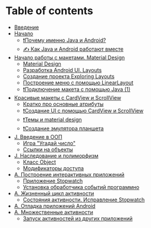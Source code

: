# Table of contents

* [Введение](README.md)
* [Начало](01-begining/README.md)
  * [❗Почему именно Java и Android?](01-begining/why-java-and-android.md)
  * [✍ Как Java и Android работают вместе](01-begining/how-java-and-android-work.md)
* [Начало работы с макетами. Material Design](04-getting-started-with-layouts/README.md)
  * [Material Design](04-getting-started-with-layouts/material-design.md)
  * [Разработка Android UI. Layouts](04-getting-started-with-layouts/exploring-android-ui-design.md)
  * [Создание проекта Exploring Layouts](04-getting-started-with-layouts/creating-exploring-layouts.md)
  * [Построение меню с помощью LinearLayout](04-getting-started-with-layouts/building-menu-with-linear-layout.md)
  * [❗Подключение макета с помощью Java (1)](04-getting-started-with-layouts/wiring-up-uI-with-java.md)
* [Красивые макеты с CardView и ScrollView](05-beautiful-layouts/README.md)
  * [Кратко про основные атрибуты](05-beautiful-layouts/attributes-quick-summary.md)
  * [❗Создание UI с помощью CardView и ScrollView](05-beautiful-layouts/building-ui-with.md)
  * [❗Темы и material design]()
  * [❗Создание эмулятора планшета]()
* [J. Введение в ООП](java/oop/README.md)
  * [Игра "Угадай число"](java/oop/guess-game.md)
  * [Ссылки на объекты](java/object-reference/README.md)
* [J. Наследование и полиморфизм](java/inheritance/README.md)
  * [Класс Object](java/inheritance/object.md)
  * [Модификаторы доступа](java/inheritance/access-modifiers.md)
* [A. Построение интерактивных приложений](android/interactive-apps/README.md)
  * [Приложение Stopwatch](android/interactive-apps/stopwatch-app.md)
  * [Установка обработчика событий программно](android/interactive-apps/adding-of-listeners-in-activity.md)
* [A. Жизненный цикл активности](android/activity-lifecycle/README.md)
  * [Cостояния активности. Исправление Stopwatch](android/activity-lifecycle/lifecycle.md)
* [A. Отладка приложений Android]()
* [A. Множественные активности](myltiple-activity/README.md)
  * [Запуск активностей из других приложений](myltiple-activity/06.md)

